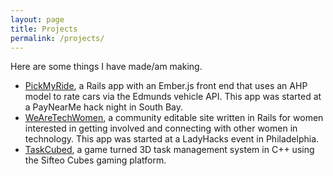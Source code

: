 ```yaml
---
layout: page
title: Projects
permalink: /projects/
---
```

Here are some things I have made/am making.

 - [PickMyRide](https://github.com/lauraeci/PickMyRide), a Rails app with an Ember.js front end that uses an AHP model to rate cars via the Edmunds vehicle API. This app was started at a PayNearMe hack night in South Bay.
 - [WeAreTechWomen](http://www.wearetechwomen.com/), a community editable site written in Rails for women interested in getting involved and connecting with other women in technology. This app was started at a LadyHacks event in Philadelphia.
 - [TaskCubed](https://github.com/psoshnin/sifteocubes), a game turned 3D task management system in C++ using the Sifteo Cubes gaming platform.
